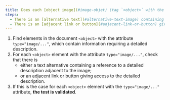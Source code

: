 ```yaml
---
title: Does each [object image](#image-objet) (tag `<object>` with the attribute `type="image/..."`) [information-carrying](#image-information-carrying), which requires a [detailed description](#description-image-size), meet one of these conditions?
steps:
  - There is an [alternative text](#alternative-text-image) containing a reference to a [detailed description](#description-size-image) adjacent to the image.
  - There is an [adjacent link or button](#adjacent-link-or-button) giving access to the [detailed description](#image-size-description).
---
```


1. Find elements in the document `<object>` with the attribute `type="image/..."`, which contain information requiring a detailed description.
2. For each `<object>` element with the attribute `type="image/..."`, check that there is
   - either a text alternative containing a reference to a detailed description adjacent to the image;
   - or an adjacent link or button giving access to the detailed description.
3. If this is the case for each `<object>` element with the `type="image/..."` attribute, **the test is validated**.
